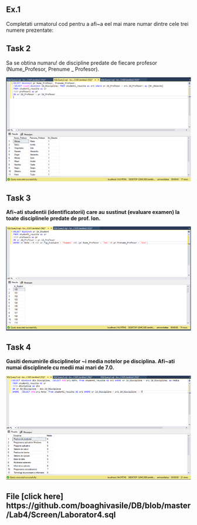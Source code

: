 
<p><b><h2> Ex.1 </h2></b></p>

<p> Completati urmatorul cod pentru a afi~a eel mai mare numar dintre cele trei numere prezentate:  </p>
<https://github.com/boaghivasile/DB/blob/master/Lab5/Ex1/Laborator5Ex1.sql />

<p><b><h2> Task 2 </h2></b></p> 

<p> Sa se obtina numaru! de discipline predate de fiecare profesor (Nume_Profesor, Prenume _ Profesor). </p>
<img src="https://github.com/boaghivasile/DB/blob/master/Lab4/Screen/Laborator4.png" />

<p><b><h2> Task 3 </h2></b></p> 

<p><b> Afi~ati studentii (identificatorii) care au sustinut (evaluare examen) la toate disciplinele predate de
prof. lon. </b></p> 
<img src="https://github.com/boaghivasile/DB/blob/master/Lab4/Screen/Laborato4(a).png" />
  
<p><b><h2> Task 4 </h2></b></p> 

<p><b> Gasiti denumirile disciplinelor ~i media notelor pe disciplina. Afi~ati numai disciplinele cu medii
mai mari de 7.0.  </b></p> 
<img src="https://github.com/boaghivasile/DB/blob/master/Lab4/Screen/Laborator4(b).png" />


<p><b><h2> File [click here] https://github.com/boaghivasile/DB/blob/master/Lab4/Screen/Laborator4.sql </h2></b></p> 

